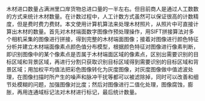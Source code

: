 木材进口数量占满洲里口岸货物总进口量的一半左右。但目前商人是通过人工数数的方式来统计木材数量。在计数过程中，人工计数方式虽然可以保证很高的计数精度，但是费时费力费财。本文使用计算机算法来处理木材照片，从照片中可直接计算出木材的数量。首先对木材端面数字图像作预处理操作，用SIFT拼接算法对多个相机采集的图像进行拼接，得到完整的木材端面图像；接着对图像进行颜色特征分析并建立木材端面像素点颜色值分布模型，根据颜色特征对图像进行像素判断，即识别图像中的某个像素点是否属于木材端面区域的像素点，区别出需要识别的目标区域和背景区域，再进行分割只获取识别目标区域得到需要识别的目标区域和背景区域；用加权平均值法把彩色图像转化为灰度图像，对灰度图像做中值滤波处理，在图像扫描时所产生的噪声和脉冲干扰等都可以被滤除掉，同时可以改善和细节处模糊的问题，加强图像对比度；然后对图像进行二值化处理，图像腐蚀，膨胀，再用连通域标记法对木材进行标记，最后统计数量。
